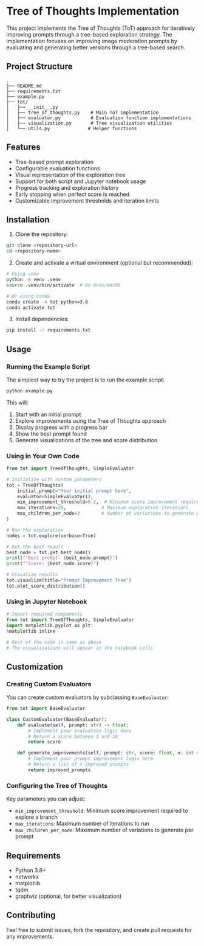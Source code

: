 # Tree of Thoughts Implementation

This project implements the Tree of Thoughts (ToT) approach for iteratively improving prompts through a tree-based exploration strategy. The implementation focuses on improving image moderation prompts by evaluating and generating better versions through a tree-based search.

## Project Structure

```
.
├── README.md
├── requirements.txt
├── example.py
├── tot/
│   ├── __init__.py
│   ├── tree_of_thoughts.py    # Main ToT implementation
│   ├── evaluator.py           # Evaluation function implementations
│   ├── visualization.py       # Tree visualization utilities
│   └── utils.py              # Helper functions
```

## Features

- Tree-based prompt exploration
- Configurable evaluation functions
- Visual representation of the exploration tree
- Support for both script and Jupyter notebook usage
- Progress tracking and exploration history
- Early stopping when perfect score is reached
- Customizable improvement thresholds and iteration limits

## Installation

1. Clone the repository:
```bash
git clone <repository-url>
cd <repository-name>
```

2. Create and activate a virtual environment (optional but recommended):
```bash
# Using venv
python -m venv .venv
source .venv/bin/activate  # On Unix/macOS

# Or using conda
conda create -n tot python=3.8
conda activate tot
```

3. Install dependencies:
```bash
pip install -r requirements.txt
```

## Usage

### Running the Example Script

The simplest way to try the project is to run the example script:

```bash
python example.py
```

This will:
1. Start with an initial prompt
2. Explore improvements using the Tree of Thoughts approach
3. Display progress with a progress bar
4. Show the best prompt found
5. Generate visualizations of the tree and score distribution

### Using in Your Own Code

```python
from tot import TreeOfThoughts, SimpleEvaluator

# Initialize with custom parameters
tot = TreeOfThoughts(
    initial_prompt="Your initial prompt here",
    evaluator=SimpleEvaluator(),
    min_improvement_threshold=0.2,  # Minimum score improvement required
    max_iterations=20,             # Maximum exploration iterations
    max_children_per_node=2        # Number of variations to generate per prompt
)

# Run the exploration
nodes = tot.explore(verbose=True)

# Get the best result
best_node = tot.get_best_node()
print(f"Best prompt: {best_node.prompt}")
print(f"Score: {best_node.score}")

# Visualize results
tot.visualize(title="Prompt Improvement Tree")
tot.plot_score_distribution()
```

### Using in Jupyter Notebook

```python
# Import required components
from tot import TreeOfThoughts, SimpleEvaluator
import matplotlib.pyplot as plt
%matplotlib inline

# Rest of the code is same as above
# The visualizations will appear in the notebook cells
```

## Customization

### Creating Custom Evaluators

You can create custom evaluators by subclassing `BaseEvaluator`:

```python
from tot import BaseEvaluator

class CustomEvaluator(BaseEvaluator):
    def evaluate(self, prompt: str) -> float:
        # Implement your evaluation logic here
        # Return a score between 1 and 10
        return score

    def generate_improvements(self, prompt: str, score: float, n: int = 2) -> List[str]:
        # Implement your prompt improvement logic here
        # Return a list of n improved prompts
        return improved_prompts
```

### Configuring the Tree of Thoughts

Key parameters you can adjust:
- `min_improvement_threshold`: Minimum score improvement required to explore a branch
- `max_iterations`: Maximum number of iterations to run
- `max_children_per_node`: Maximum number of variations to generate per prompt

## Requirements

- Python 3.8+
- networkx
- matplotlib
- tqdm
- graphviz (optional, for better visualization)

## Contributing

Feel free to submit issues, fork the repository, and create pull requests for any improvements. 